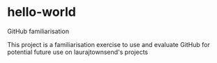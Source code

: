 # hello-world
GitHub familiarisation 



This project is a familiarisation exercise to use and evaluate GitHub for potential future use on laurajtownsend's projects

